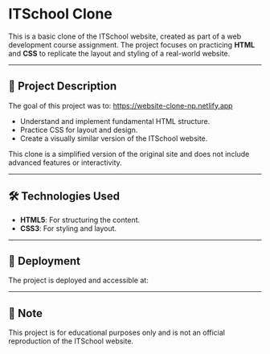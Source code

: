 # ITSchool Clone

This is a basic clone of the ITSchool website, created as part of a web development course assignment. The project focuses on practicing **HTML** and **CSS** to replicate the layout and styling of a real-world website.

---

## 📜 Project Description

The goal of this project was to: https://website-clone-np.netlify.app

- Understand and implement fundamental HTML structure.
- Practice CSS for layout and design.
- Create a visually similar version of the ITSchool website.

This clone is a simplified version of the original site and does not include advanced features or interactivity.

---

## 🛠️ Technologies Used

- **HTML5**: For structuring the content.
- **CSS3**: For styling and layout.

---

## 🚀 Deployment

The project is deployed and accessible at:

---

## 📌 Note

This project is for educational purposes only and is not an official reproduction of the ITSchool website.
